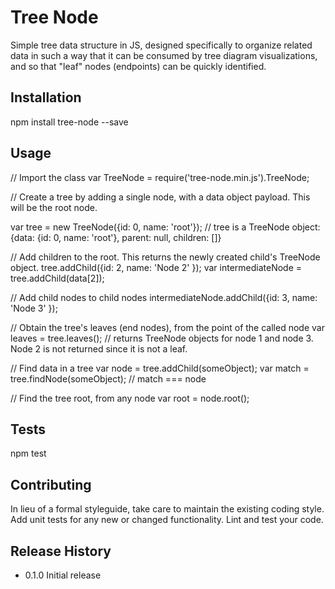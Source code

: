Tree Node
=========
Simple tree data structure in JS, designed specifically to organize related data in such a way that it can be consumed
by tree diagram visualizations, and so that "leaf" nodes (endpoints) can be quickly identified.

## Installation

  npm install tree-node --save

## Usage

  // Import the class
  var TreeNode = require('tree-node.min.js').TreeNode;

  // Create a tree by adding a single node, with a data object payload. This will be the root node.

  var tree = new TreeNode({id: 0, name: 'root'}); // tree is a TreeNode object: {data: {id: 0, name: 'root'}, parent: null, children: []}

  // Add children to the root. This returns the newly created child's TreeNode object.
  tree.addChild({id: 2, name: 'Node 2' });
  var intermediateNode = tree.addChild(data[2]);

  // Add child nodes to child nodes
  intermediateNode.addChild({id: 3, name: 'Node 3' });

  // Obtain the tree's leaves (end nodes), from the point of the called node
  var leaves = tree.leaves(); // returns TreeNode objects for node 1 and node 3. Node 2 is not returned since it is not a leaf.

  // Find data in a tree
  var node = tree.addChild(someObject);
  var match = tree.findNode(someObject);  // match === node

  // Find the tree root, from any node
  var root = node.root();

## Tests

  npm test

## Contributing

In lieu of a formal styleguide, take care to maintain the existing coding style. Add unit tests for any new or changed
functionality. Lint and test your code.

## Release History

* 0.1.0 Initial release
